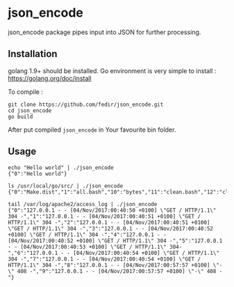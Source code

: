 # json_encode

json_encode package pipes input into JSON for further processing.

## Installation

golang 1.9+ should be installed. Go environment is very simple to install : https://golang.org/doc/install

To compile :

    git clone https://github.com/fedir/json_encode.git
    cd json_encode
    go build

After put compiled `json_encode` in Your favourite bin folder.

## Usage

    echo "Hello world" | ./json_encode
    {"0":"Hello world"}

    ls /usr/local/go/src/ | ./json_encode
    {"0":"Make.dist","1":"all.bash","10":"bytes","11":"clean.bash","12":"clean.bat","13":"clean.rc","14":"cmd","15":"cmp.bash","16":"compress","17":"container","18":"context","19":"crypto","2":"all.bat","20":"database","21":"debug","22":"encoding","23":"errors","24":"expvar","25":"flag","26":"fmt","27":"go","28":"hash","29":"html","3":"all.rc","30":"image","31":"index","32":"internal","33":"io","34":"iostest.bash","35":"log","36":"make.bash","37":"make.bat","38":"make.rc","39":"math","4":"androidtest.bash","40":"mime","41":"naclmake.bash","42":"nacltest.bash","43":"net","44":"os","45":"path","46":"plugin","47":"race.bash","48":"race.bat","49":"reflect","5":"archive","50":"regexp","51":"run.bash","52":"run.bat","53":"run.rc","54":"runtime","55":"sort","56":"strconv","57":"strings","58":"sync","59":"syscall","6":"bootstrap.bash","60":"testing","61":"text","62":"time","63":"unicode","64":"unsafe","65":"vendor","7":"bufio","8":"buildall.bash","9":"builtin"}

    tail /var/log/apache2/access_log | ./json_encode
    {"0":"127.0.0.1 - - [04/Nov/2017:00:40:50 +0100] \"GET / HTTP/1.1\" 304 -","1":"127.0.0.1 - - [04/Nov/2017:00:40:51 +0100] \"GET / HTTP/1.1\" 304 -","2":"127.0.0.1 - - [04/Nov/2017:00:40:51 +0100] \"GET / HTTP/1.1\" 304 -","3":"127.0.0.1 - - [04/Nov/2017:00:40:52 +0100] \"GET / HTTP/1.1\" 304 -","4":"127.0.0.1 - - [04/Nov/2017:00:40:52 +0100] \"GET / HTTP/1.1\" 304 -","5":"127.0.0.1 - - [04/Nov/2017:00:40:53 +0100] \"GET / HTTP/1.1\" 304-","6":"127.0.0.1 - - [04/Nov/2017:00:40:54 +0100] \"GET / HTTP/1.1\" 304 -","7":"127.0.0.1 - - [04/Nov/2017:00:40:54 +0100] \"GET / HTTP/1.1\" 304 -","8":"127.0.0.1 - - [04/Nov/2017:00:57:57 +0100] \"-\" 408 -","9":"127.0.0.1 - - [04/Nov/2017:00:57:57 +0100] \"-\" 408 -"}
